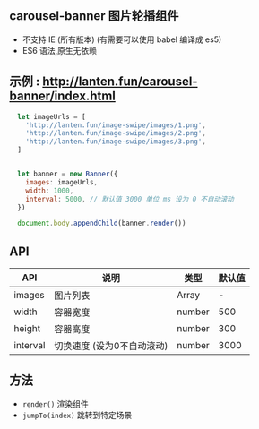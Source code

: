 ## carousel-banner 图片轮播组件

- 不支持 IE (所有版本) (有需要可以使用 babel 编译成 es5)
- ES6 语法,原生无依赖

## 示例 : http://lanten.fun/carousel-banner/index.html

```js
  let imageUrls = [
    'http://lanten.fun/image-swipe/images/1.png',
    'http://lanten.fun/image-swipe/images/2.png',
    'http://lanten.fun/image-swipe/images/3.png',
  ]


  let banner = new Banner({
    images: imageUrls,
    width: 1000,
    interval: 5000, // 默认值 3000 单位 ms 设为 0 不自动滚动
  })

  document.body.appendChild(banner.render())
```

## API

| API      | 说明                       | 类型   | 默认值 |
| -------- | -------------------------- | ------ | ------ |
| images   | 图片列表                   | Array  | -      |
| width    | 容器宽度                   | number | 500    |
| height   | 容器高度                   | number | 300    |
| interval | 切换速度 (设为0不自动滚动) | number | 3000   |

## 方法

- `render()` 渲染组件
- `jumpTo(index)` 跳转到特定场景 